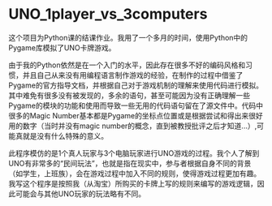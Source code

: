 # UNO_1player_vs_3computers

这个项目为Python课的结课作业。我用了一个多月的时间，使用Python中的Pygame库模拟了UNO卡牌游戏。

由于我的Python依然是在一个入门的水平，因此存在很多不好的编码风格和习惯，并且自己从来没有用编程语言制作游戏的经验，在制作的过程中借鉴了Pygame的官方指导文档，并根据自己对于游戏机制的理解来使用代码进行模拟。其中难免有很多没有被发现的，多余的语句，甚至可能因为没有正确理解一些Pygame的模块的功能和使用而导致一些无用的代码语句留在了源文件中。代码中很多的Magic Number基本都是Pygame的坐标点位置或是根据尝试和得出来很好用的数字（当时并没有magic number的概念，直到被教授批评之后才知道...）,可能真就是没有什么特殊的意义。

此程序模仿的是1个真人玩家与3个电脑玩家进行UNO游戏的过程。我个人了解到UNO有非常多的“民间玩法”，也就是指在现实中，参与者根据自身不同的背景（如学生，上班族），会在游戏过程中加入不同的规则，使得游戏过程更加有趣。我写这个程序是按照我（从淘宝）所购买的卡牌上写的规则来编写的游戏逻辑，因此可能会与其他UNO玩家的玩法略有不同。

